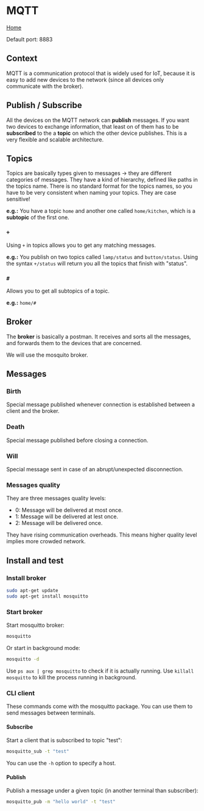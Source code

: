 # MQTT

[Home](../../README.md)

Default port: 8883

## Context

MQTT is a communication protocol that is widely used for IoT, because it is easy to add new devices to the network (since all devices only communicate with the broker).

## Publish / Subscribe

All the devices on the MQTT network can **publish** messages. If you want two devices to exchange information, that least on of them has to be **subscribed** to the a **topic** on which the other device publishes. This is a very flexible and scalable architecture.

## Topics

Topics are basically types given to messages -> they are different categories of messages. They have a kind of hierarchy, defined like paths in the topics name. There is no standard format for the topics names, so you have to be very consistent when naming your topics. They are case sensitive!

**e.g.:** You have a topic `home` and another one called `home/kitchen`, which is a **subtopic** of the first one.

### `+`

Using `+` in topics allows you to get any matching messages.

**e.g.:** You publish on two topics called `lamp/status` and `button/status`. Using the syntax `+/status` will return you all the topics that finish with "status".

### `#`

Allows you to get all subtopics of a topic.

**e.g.:** `home/#`

## Broker

The **broker** is basically a postman. It receives and sorts all the messages, and forwards them to the devices that are concerned.

We will use the mosquito broker.

## Messages

### Birth

Special message published whenever connection is established between a client and the broker.

### Death

Special message published before closing a connection.

### Will

Special message sent in case of an abrupt/unexpected disconnection.

### Messages quality

They are three messages quality levels:

- 0: Message will be delivered at most once.
- 1: Message will be delivered at lest once.
- 2: Message will be delivered once.

They have rising communication overheads. This means higher quality level implies more crowded network.

## Install and test

### Install broker

```bash
sudo apt-get update
sudo apt-get install mosquitto
```

### Start broker

Start mosquitto broker:

```bash
mosquitto
```

Or start in background mode:

```bash
mosquitto -d
```

Use `ps aux | grep mosquitto` to check if it is actually running. Use `killall mosquitto` to kill the process running in background.

### CLI client

These commands come with the mosquitto package. You can use them to send messages between terminals.

#### Subscribe

Start a client that is subscribed to topic "test":

```bash
mosquitto_sub -t "test"
```

You can use the `-h` option to specify a host.

#### Publish

Publish a message under a given topic (in another terminal than subscriber):

```bash
mosquitto_pub -m "hello world" -t "test"
```
